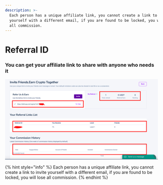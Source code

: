 ```yaml
---
description: >-
  Each person has a unique affiliate link, you cannot create a link to invite
  yourself with a different email, if you are found to be locked, you will lose
  all commission.
---
```


# Referral ID

### You can get your affiliate link to share with anyone who needs it

![](<../.gitbook/assets/Screen Shot 2021-06-09 at 2.13.01 PM.png>)

{% hint style="info" %}
Each person has a unique affiliate link, you cannot create a link to invite yourself with a different email, if you are found to be locked, you will lose all commission.
{% endhint %}
